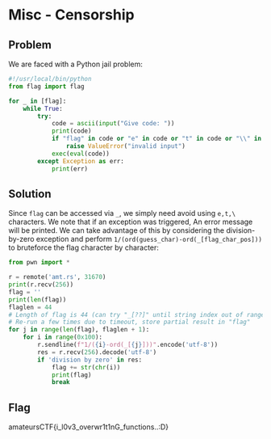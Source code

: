 # Misc - Censorship

## Problem

We are faced with a Python jail problem:

```python
#!/usr/local/bin/python
from flag import flag

for _ in [flag]:
    while True:
        try:
            code = ascii(input("Give code: "))
            print(code)
            if "flag" in code or "e" in code or "t" in code or "\\" in code:
                raise ValueError("invalid input")
            exec(eval(code))
        except Exception as err:
            print(err)

```

## Solution

Since `flag` can be accessed via `_`, we simply need avoid using `e,t,\` characters. We note that if an exception was triggered, An error message will be printed. We can take advantage of this by considering the division-by-zero exception and perform `1/(ord(guess_char)-ord(_[flag_char_pos]))` to bruteforce the flag character by character:



```python
from pwn import *

r = remote('amt.rs', 31670)
print(r.recv(256))
flag = ''
print(len(flag))
flaglen = 44
# Length of flag is 44 (can try "_[??]" until string index out of range boundary found)
# Re-run a few times due to timeout, store partial result in "flag"
for j in range(len(flag), flaglen + 1):
    for i in range(0x100):
        r.sendline(f"1/({i}-ord(_[{j}]))".encode('utf-8'))
        res = r.recv(256).decode('utf-8')
        if 'division by zero' in res:
            flag += str(chr(i))
            print(flag)
            break

```

## Flag
amateursCTF{i_l0v3_overwr1t1nG_functions..:D}